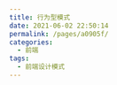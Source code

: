 ```yaml
---
title: 行为型模式
date: 2021-06-02 22:50:14
permalink: /pages/a0905f/
categories:
  - 前端
tags:
  - 前端设计模式
---
```

